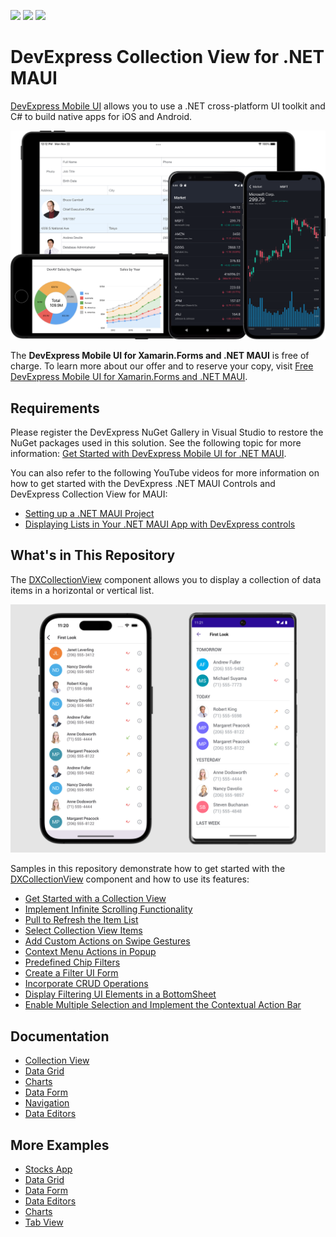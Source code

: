 <!-- default badges list -->
![](https://img.shields.io/endpoint?url=https://codecentral.devexpress.com/api/v1/VersionRange/391921112/23.2.4%2B)
[![](https://img.shields.io/badge/Open_in_DevExpress_Support_Center-FF7200?style=flat-square&logo=DevExpress&logoColor=white)](https://supportcenter.devexpress.com/ticket/details/T1018863)
[![](https://img.shields.io/badge/📖_How_to_use_DevExpress_Examples-e9f6fc?style=flat-square)](https://docs.devexpress.com/GeneralInformation/403183)
<!-- default badges end -->
# DevExpress Collection View for .NET MAUI

[DevExpress Mobile UI](https://www.devexpress.com/maui/) allows you to use a .NET cross-platform UI toolkit and C# to build native apps for iOS and Android.

![DevExpress Mobile UI for .NET MAUI](./Images/maui.png)

The **DevExpress Mobile UI for Xamarin.Forms and .NET MAUI** is free of charge. To learn more about our offer and to reserve your copy, visit [Free DevExpress Mobile UI for Xamarin.Forms and .NET MAUI](https://www.devexpress.com/xamarin-free).

## Requirements

Please register the DevExpress NuGet Gallery in Visual Studio to restore the NuGet packages used in this solution. See the following topic for more information: [Get Started with DevExpress Mobile UI for .NET MAUI](https://docs.devexpress.com/MAUI/403249/get-started).

You can also refer to the following YouTube videos for more information on how to get started with the DevExpress .NET MAUI Controls and DevExpress Collection View for MAUI: 

* [Setting up a .NET MAUI Project](https://www.youtube.com/watch?v=juJvl5UicIQ)
* [Displaying Lists in Your .NET MAUI App with DevExpress controls](https://www.youtube.com/watch?v=2TC-933eGEU)

## What's in This Repository

The [DXCollectionView](https://docs.devexpress.com/MAUI/DevExpress.Maui.CollectionView.DXCollectionView) component allows you to display a collection of data items in a horizontal or vertical list.

![DevExpress Mobile UI for .NET MAUI](/Images/get-started.png)

Samples in this repository demonstrate how to get started with the [DXCollectionView](https://docs.devexpress.com/MAUI/DevExpress.Maui.CollectionView.DXCollectionView) component and how to use its features:

* [Get Started with a Collection View](./CS/CollectionViewExample/)
* [Implement Infinite Scrolling Functionality](./CS/CollectionViewLoadMore/)
* [Pull to Refresh the Item List](./CS/CollectionViewPullToRefresh/)
* [Select Collection View Items](./CS/CollectionViewSelection/)
* [Add Custom Actions on Swipe Gestures](./CS/CollectionViewSwipe/)
* [Context Menu Actions in Popup](./CS/ContextMenuPopup/)
* [Predefined Chip Filters](./CS/FilterChips/)
* [Create a Filter UI Form](./CS/CollectionViewFilteringUI/)
* [Incorporate CRUD Operations](./CS/CrudOperations/)
* [Display Filtering UI Elements in a BottomSheet](./CS/FilteringUIinBottomSheet/)
* [Enable Multiple Selection and Implement the Contextual Action Bar](./CS/LongTap/)

## Documentation

- [Collection View](https://docs.devexpress.com/MAUI/403324/collection-view/index)
- [Data Grid](https://docs.devexpress.com/MAUI/403255/data-grid/data-grid)
- [Charts](https://docs.devexpress.com/MAUI/403300/charts/charts)
- [Data Form](https://docs.devexpress.com/MAUI/403640/data-form)
- [Navigation](https://docs.devexpress.com/MAUI/403297/navigation/index)
- [Data Editors](https://docs.devexpress.com/MAUI/403427/editors/index)

## More Examples

* [Stocks App](https://github.com/DevExpress-Examples/maui-stocks-mini)
* [Data Grid](https://github.com/DevExpress-Examples/maui-data-grid-get-started)
* [Data Form](https://github.com/DevExpress-Examples/maui-data-form-get-started)
* [Data Editors](https://github.com/DevExpress-Examples/maui-editors-get-started)
* [Charts](https://github.com/DevExpress-Examples/maui-charts)
* [Tab View](https://github.com/DevExpress-Examples/maui-tab-view-get-started)

